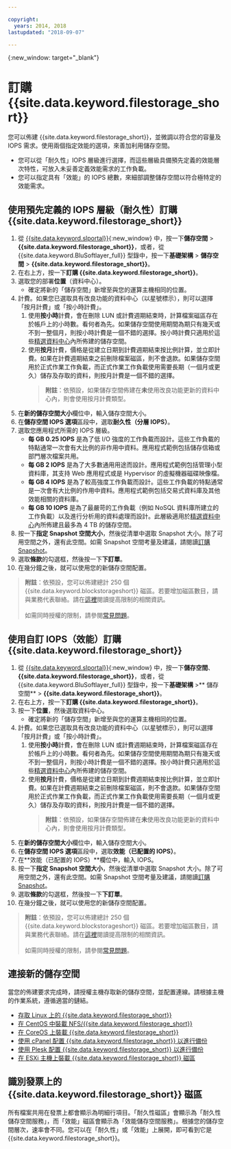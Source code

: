 ```yaml
---

copyright:
  years: 2014, 2018
lastupdated: "2018-09-07"

---
```

{:new_window: target="_blank"}

# 訂購 {{site.data.keyword.filestorage_short}}

您可以佈建 {{site.data.keyword.filestorage_short}}，並微調以符合您的容量及 IOPS 需求。使用兩個指定效能的選項，來善加利用儲存空間。

- 您可以從「耐久性」IOPS 層級進行選擇，而這些層級具備預先定義的效能層次特性，可放入未妥善定義效能需求的工作負載。
- 您可以指定具有「效能」的 IOPS 總數，來細部調整儲存空間以符合極特定的效能需求。

## 使用預先定義的 IOPS 層級（耐久性）訂購 {{site.data.keyword.filestorage_short}}

1. 從 [{{site.data.keyword.slportal}}](https://control.softlayer.com/){:new_window} 中，按一下**儲存空間** > **{{site.data.keyword.filestorage_short}}**，或者，從 {{site.data.keyword.BluSoftlayer_full}} 型錄中，按一下**基礎架構** > **儲存空間** > **{{site.data.keyword.filestorage_short}}**。
2. 在右上方，按一下**訂購 {{site.data.keyword.filestorage_short}}**。
3. 選取您的部署**位置**（資料中心）。
   - 確定將新的「儲存空間」新增至與您的運算主機相同的位置。
4. 計費。如果您已選取具有改良功能的資料中心（以星號標示），則可以選擇「按月計費」或「按小時計費」。
     1. 使用**按小時**計費，會在刪除 LUN 或計費週期結束時，計算檔案磁區存在於帳戶上的小時數。看何者為先。如果儲存空間使用期間為期只有幾天或不到一整個月，則按小時計費是一個不錯的選擇。按小時計費只適用於這些[精選資料中心](new-ibm-block-and-file-storage-location-and-features.html)內所佈建的儲存空間。
     2. 使用**按月**計費，價格是從建立日期到計費週期結束按比例計算，並立即計費。如果在計費週期結束之前刪除檔案磁區，則不會退款。如果儲存空間用於正式作業工作負載，而正式作業工作負載使用需要長期（一個月或更久）儲存及存取的資料，則按月計費是一個不錯的選擇。
        >**附註**：依預設，如果儲存空間佈建在**未**使用改良功能更新的資料中心內，則會使用按月計費類型。
5. 在**新的儲存空間大小**欄位中，輸入儲存空間大小。
6. 在**儲存空間 IOPS 選項**區段中，選取**耐久性（分層 IOPS）**。
7. 選取您應用程式所需的 IOPS 層級。
    - **每 GB 0.25 IOPS** 是為了低 I/O 強度的工作負載而設計。這些工作負載的特點通常一次會有大比例的非作用中資料。應用程式範例包括儲存信箱或部門層次檔案共用。
    - **每 GB 2 IOPS** 是為了大多數通用用途而設計。應用程式範例包括管理小型資料庫，其支持 Web 應用程式或是 Hypervisor 的虛擬機器磁碟映像檔。
    - **每 GB 4 IOPS** 是為了較高強度工作負載而設計。這些工作負載的特點通常是一次會有大比例的作用中資料。應用程式範例包括交易式資料庫及其他效能相關的資料庫。
    - **每 GB 10 IOPS** 是為了最嚴苛的工作負載（例如 NoSQL 資料庫所建立的工作負載）以及進行分析用的資料處理而設計。此層級適用於[精選資料中心](new-ibm-block-and-file-storage-location-and-features.html)內所佈建且最多為 4 TB 的儲存空間。
8. 按一下**指定 Snapshot 空間大小**，然後從清單中選取 Snapshot 大小。除了可用空間之外，還有此空間。如需 Snapshot 空間考量及建議，請閱讀[訂購 Snapshot](ordering-snapshots.html)。
9. 選取**條款**的勾選框，然後按一下**下訂單**。
10. 在幾分鐘之後，就可以使用您的新儲存空間配置。

>**附註**：依預設，您可以佈建總計 250 個 {{site.data.keyword.blockstorageshort}} 磁區。若要增加磁區數目，請與業務代表聯絡。請在[這裡](managing-storage-limits.html)閱讀提高限制的相關資訊。<br/><br/>如需同時授權的限制，請參閱[常見問題](faqs.html)。

## 使用自訂 IOPS（效能）訂購 {{site.data.keyword.filestorage_short}}

1. 從 [{{site.data.keyword.slportal}}](https://control.softlayer.com/){:new_window} 中，按一下**儲存空間**、**{{site.data.keyword.filestorage_short}}**，或者，從 {{site.data.keyword.BluSoftlayer_full}} 型錄中，按一下**基礎架構** >** 儲存空間** > **{{site.data.keyword.filestorage_short}}**。
2. 在右上方，按一下**訂購 {{site.data.keyword.filestorage_short}}**。
3. 按一下**位置**，然後選取資料中心。
   - 確定將新的「儲存空間」新增至與您的運算主機相同的位置。
4. 計費。如果您已選取具有改良功能的資料中心（以星號標示），則可以選擇「按月計費」或「按小時計費」。
     1. 使用**按小時**計費，會在刪除 LUN 或計費週期結束時，計算檔案磁區存在於帳戶上的小時數。看何者為先。如果儲存空間使用期間為期只有幾天或不到一整個月，則按小時計費是一個不錯的選擇。按小時計費只適用於這些[精選資料中心](new-ibm-block-and-file-storage-location-and-features.html)內所佈建的儲存空間。
     2. 使用**按月**計費，價格是從建立日期到計費週期結束按比例計算，並立即計費。如果在計費週期結束之前刪除檔案磁區，則不會退款。如果儲存空間用於正式作業工作負載，而正式作業工作負載使用需要長期（一個月或更久）儲存及存取的資料，則按月計費是一個不錯的選擇。
        >**附註**：依預設，如果儲存空間佈建在**未**使用改良功能更新的資料中心內，則會使用按月計費類型。
5. 在**新的儲存空間大小**欄位中，輸入儲存空間大小。
6. 在**儲存空間 IOPS 選項**區段中，選取**效能（已配置的 IOPS）**。
7. 在**效能（已配置的 IOPS）**欄位中，輸入 IOPS。
8. 按一下**指定 Snapshot 空間大小**，然後從清單中選取 Snapshot 大小。除了可用空間之外，還有此空間。如需 Snapshot 空間考量及建議，請閱讀[訂購 Snapshot](ordering-snapshots.html)。
9. 選取**條款**的勾選框，然後按一下**下訂單**。
10. 在幾分鐘之後，就可以使用您的新儲存空間配置。

>**附註**：依預設，您可以佈建總計 250 個 {{site.data.keyword.blockstorageshort}} 磁區。若要增加磁區數目，請與業務代表聯絡。請在[這裡](managing-storage-limits.html)閱讀提高限制的相關資訊。<br/><br/>如需同時授權的限制，請參閱[常見問題](faqs.html)。


## 連接新的儲存空間

當您的佈建要求完成時，請授權主機存取新的儲存空間，並配置連線。請根據主機的作業系統，遵循適當的鏈結。
- [存取 Linux 上的 {{site.data.keyword.filestorage_short}}](accessing-file-storage-linux.html)
- [在 CentOS 中裝載 NFS/{{site.data.keyword.filestorage_short}}](mounting-nsf-file-storage.html)
- [在 CoreOS 上裝載 {{site.data.keyword.filestorage_short}}](mounting-storage-coreos.html)
- [使用 cPanel 配置 {{site.data.keyword.filestorage_short}} 以進行備份](configure-backup-cpanel.html)
- [使用 Plesk 配置 {{site.data.keyword.filestorage_short}} 以進行備份](configure-backup-plesk.html)
- [在 ESXi 主機上裝載 {{site.data.keyword.filestorage_short}} 磁區](architecture-guide-file-storage-vmware.html)


## 識別發票上的 {{site.data.keyword.filestorage_short}} 磁區

所有檔案共用在發票上都會顯示為明細行項目。「耐久性磁區」會顯示為「耐久性儲存空間服務」，而「效能」磁區會顯示為「效能儲存空間服務」。根據您的儲存空間層次，速率會不同。您可以在「耐久性」或「效能」上展開，即可看到它是 {{site.data.keyword.filestorage_short}}。
